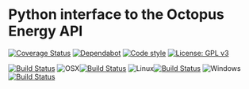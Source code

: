 # Python interface to the Octopus Energy API

[![Coverage Status](https://coveralls.io/repos/github/jemrobinson/octopusapi/badge.svg?branch=main)](https://coveralls.io/github/jemrobinson/octopusapi?branch=main)
[![Dependabot](https://flat.badgen.net/dependabot/jemrobinson/octopusapi?icon=dependabot)](https://dependabot.com/)
[![Code style](https://img.shields.io/badge/code%20style-black-000000.svg)](https://github.com/psf/black)
[![License: GPL v3](https://img.shields.io/badge/License-GPLv3-blue.svg)](https://www.gnu.org/licenses/gpl-3.0)

[![Build Status](https://travis-ci.com/jemrobinson/octopusapi.svg?branch=main)](https://travis-ci.com/jemrobinson/octopusapi)
![OSX](https://img.shields.io/badge/-555?&logo=apple&logoColor=white)[![Build Status](https://badges.formidable.com/travis.com/jemrobinson/octopusapi?branch=main&env=OSBADGE=osx&label=%20)](https://travis-ci.com/github/jemrobinson/octopusapi)
![Linux](https://img.shields.io/badge/-555?&logo=linux&logoColor=white)[![Build Status](https://badges.formidable.com/travis.com/jemrobinson/octopusapi?branch=main&env=OSBADGE=linux&label=%20)](https://travis-ci.com/github/jemrobinson/octopusapi)
![Windows](https://img.shields.io/badge/-555?&logo=windows&logoColor=white)[![Build Status](https://badges.formidable.com/travis.com/jemrobinson/octopusapi?branch=main&env=OSBADGE=windows&label=%20)](https://travis-ci.com/github/jemrobinson/octopusapi)

